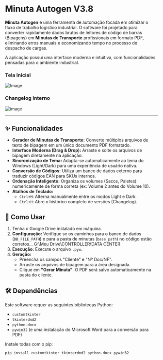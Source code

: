 # Minuta Autogen V3.8

**Minuta Autogen** é uma ferramenta de automação focada em otimizar o fluxo de trabalho logístico industrial. O software foi projetado para converter rapidamente dados brutos de leitores de código de barras (Bipagens) em **Minutas de Transporte** profissionais em formato PDF, eliminando erros manuais e economizando tempo no processo de despacho de cargas.

A aplicação possui uma interface moderna e intuitiva, com funcionalidades pensadas para o ambiente industrial.

### Tela Inicial
![Image](https://github.com/user-attachments/assets/05312698-998f-468e-8ea7-541973826ced)
<br/>

### Changelog Interno
![image](https://github.com/user-attachments/assets/e4bb594d-f86e-464e-bb50-9b0636144ae7)


---

## ✨ Funcionalidades

- **Gerador de Minutas de Transporte:** Converte múltiplos arquivos de texto de bipagem em um único documento PDF formatado.
- **Interface Moderna (Drag & Drop):** Arraste e solte os arquivos de bipagem diretamente na aplicação.
- **Sincronização de Tema:** Adapta-se automaticamente ao tema do Windows (Light/Dark) para uma experiência de usuário nativa.
- **Conversão de Códigos:** Utiliza um banco de dados externo para traduzir códigos EAN para SKUs internos.
- **Ordenação Inteligente:** Organiza os volumes (Sacos, Paletes) numericamente de forma correta (ex: Volume 2 antes do Volume 10).
- **Atalhos de Teclado:**
  - `Ctrl+M`: Alterna manualmente entre os modos Light e Dark.
  - `Ctrl+H`: Abre o histórico completo de versões (Changelog).

## 🚀 Como Usar


1. Tenha o Google Drive instalado em máquina.
2. **Configuração:** Verifique se os caminhos para o banco de dados (`DB_FILE_PATH`) e para a pasta de minutas (`base_path`) no código estão corretos... G:\Meu Drive\CONTROLLER\DATA CENTER
3.  **Execução:** Execute o arquivo `.pyw`.
4.  **Geração:**
    - Preencha os campos "Cliente" e "Nº Doc/NF".
    - Arraste os arquivos de bipagem para a área designada.
    - Clique em **"Gerar Minuta"**. O PDF será salvo automaticamente na pasta do cliente.

## 🛠️ Dependências

Este software requer as seguintes bibliotecas Python:

-   `customtkinter`
-   `tkinterdnd2`
-   `python-docx`
-   `pywin32` (e uma instalação do Microsoft Word para a conversão para PDF)

Instale todas com o pip:
```bash
pip install customtkinter tkinterdnd2 python-docx pywin32
```
